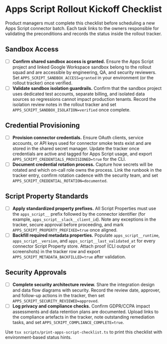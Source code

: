 # Apps Script Rollout Kickoff Checklist

Product managers must complete this checklist before scheduling a new Apps Script connector batch. Each task links to the owners responsible for validating the preconditions and records the status inside the rollout tracker.

## Sandbox Access

- [ ] **Confirm shared sandbox access is granted.** Ensure the Apps Script project and linked Google Workspace sandbox belong to the rollout squad and are accessible by engineering, QA, and security reviewers. Set `APPS_SCRIPT_SANDBOX_ACCESS=granted` in your environment (or the rollout tracker) once verified.
- [ ] **Validate sandbox isolation guardrails.** Confirm that the sandbox project uses dedicated test accounts, separate billing, and isolated data sources so regressions cannot impact production tenants. Record the isolation review notes in the rollout tracker and set `APPS_SCRIPT_SANDBOX_ISOLATION=verified` once complete.

## Credential Provisioning

- [ ] **Provision connector credentials.** Ensure OAuth clients, service accounts, or API keys used for connector smoke tests exist and are stored in the shared secret manager. Update the tracker once credentials are active and tagged for Apps Script usage, and export `APPS_SCRIPT_CREDENTIALS_PROVISIONED=true` for the CLI.
- [ ] **Document credential rotation process.** Capture how secrets will be rotated and which on-call role owns the process. Link the runbook in the tracker entry, confirm rotation cadence with the security team, and set `APPS_SCRIPT_CREDENTIAL_ROTATION=documented`.

## Script Property Standards

- [ ] **Apply standardized property prefixes.** All Script Properties must use the `apps_script__` prefix followed by the connector identifier (for example, `apps_script__slack__client_id`). Note any exceptions in the tracker, secure approval before proceeding, and mark `APPS_SCRIPT_PROPERTY_PREFIXED=true` once aligned.
- [ ] **Backfill required metadata properties.** Populate `apps_script__runtime`, `apps_script__version`, and `apps_script__last_validated_at` for every connector Script Property store. Attach proof (CLI output or screenshots) in the tracker row and export `APPS_SCRIPT_METADATA_BACKFILLED=true` after validation.

## Security Approvals

- [ ] **Complete security architecture review.** Share the integration design and data flow diagrams with security. Record the review date, approver, and follow-up actions in the tracker, then set `APPS_SCRIPT_SECURITY_REVIEWED=approved`.
- [ ] **Log privacy and compliance checks.** Confirm GDPR/CCPA impact assessments and data retention plans are documented. Upload links to the compliance artefacts in the tracker, note outstanding remediation tasks, and set `APPS_SCRIPT_COMPLIANCE_COMPLETE=true`.

Use `tsx scripts/print-apps-script-checklist.ts` to print this checklist with environment-based status hints.
